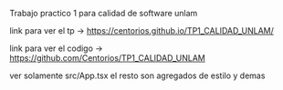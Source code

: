Trabajo practico 1 para calidad de software unlam

link para ver el tp -> https://centorios.github.io/TP1_CALIDAD_UNLAM/

link para ver el codigo -> https://github.com/Centorios/TP1_CALIDAD_UNLAM

ver solamente src/App.tsx el resto son agregados de estilo y demas
